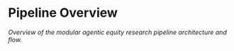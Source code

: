 # Pipeline Overview

_Overview of the modular agentic equity research pipeline architecture and flow._
